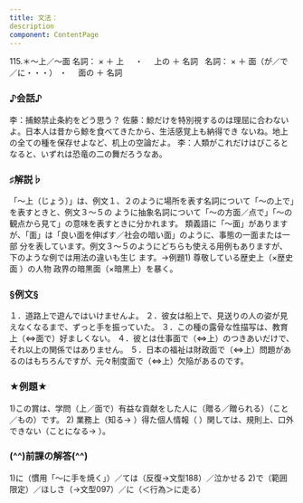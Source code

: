 ```yaml
---
title: 文法：
description
component: ContentPage
---
```



115.＊～上／～面
名詞： × ＋ 上     ・
    上の ＋ 名詞  
名詞： × ＋ 面（が／で／に・・・） ・
    面の ＋ 名詞  
### ♪会話♪
李：捕鯨禁止条約をどう思う？
佐藤：鯨だけを特別視するのは理屈に合わないよ。日本人は昔から鯨を食べてきたから、生活感覚上も納得でき ないね。地上の全ての種を保存せよなど、机上の空論だよ。
李：人類がこれだけはびこるとなると、いずれは恐竜の二の舞だろうなあ。
### ♯解説♭
「～上（じょう）」は、例文１、２のように場所を表す名詞について「～の上で」を表すときと、例文３～５の
ように抽象名詞について「～の方面／点で」「～の観点から見て」の意味を表すときに分かれます。 類義語に「～面」がありますが、「面」は「良い面を伸ばす／社会の暗い面」のように、事態の一面または一部
分を表しています。例文３～５のようにどちらも使える用例もありますが、下のような例では用法の違いも生じ ます。→例題1)
尊敬している歴史上（×歴史面 ）の人物 政界の暗黒面（×暗黒上）を暴く。
### §例文§
１．道路上で遊んではいけませんよ。
２．彼女は船上で、見送りの人の姿が見えなくなるまで、ずっと手を振っていた。
３．この種の露骨な性描写は、教育上（⇔面で）好ましくない。
４．彼とは仕事面で（⇔上）のつきあいだけで、それ以上の関係ではありません。
５．日本の福祉は財政面で（⇔上）問題があるのはもちろんですが、元々制度面で（⇔上）欠陥があるのです。
### ★例題★
1)この賞は、学問（上／面で）有益な貢献をした人に（贈る／贈られる）（こと／もの）です。
2) 業務上（知る→ ）得た個人情報（ ）関しては、規則上、口外できない（ことになる→ ）。
### (^^)前課の解答(^^)
1)に（慣用「～に手を焼く」）／ては（反復→文型188）／泣かせる
2)で（範囲限定）／ほしさ（→文型097）／に（＜行為＞に走る）
